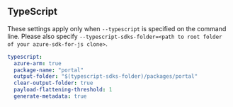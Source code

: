 ## TypeScript

These settings apply only when `--typescript` is specified on the command line.
Please also specify `--typescript-sdks-folder=<path to root folder of your azure-sdk-for-js clone>`.

```yaml $(typescript)
typescript:
  azure-arm: true
  package-name: "portal"
  output-folder: "$(typescript-sdks-folder)/packages/portal"
  clear-output-folder: true
  payload-flattening-threshold: 1
  generate-metadata: true
```
